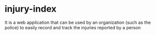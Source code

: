 # injury-index
It is a web application that can be used by an organization (such as the police) to easily record and track the injuries reported by a person
